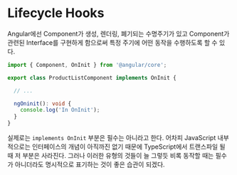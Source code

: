 # Lifecycle Hooks

Angular에선 Component가 생성, 렌더링, 폐기되는 수명주기가 있고 Component가 관련된 Interface를 구현하게 함으로써 특정 주기에 어떤 동작을 수행하도록 할 수 있다.

```typescript
import { Component, OnInit } from '@angular/core';

export class ProductListComponent implements OnInit {

  // ...

  ngOninit(): void {
    console.log('In OnInit');
  }
}
```

실제로는 `implements OnInit` 부분은 필수는 아니라고 한다. 어차피 JavaScript 내부적으로는 인터페이스의 개념이 아직까진 없기 때문에 TypeScript에서 트랜스파일 될 때 저 부분은 사라진다. 그러나 이러한 유형의 것들이 늘 그렇듯 비록 동작할 때는 필수가 아니더라도 명시적으로 표기하는 것이 좋은 습관이 되겠다.
